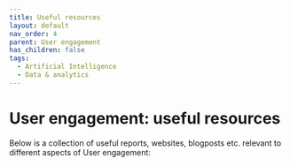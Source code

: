 ```yaml
---
title: Useful resources
layout: default
nav_order: 4
parent: User engagement
has_children: false
tags:
  - Artificial Intelligence
  - Data & analytics
---
```

# User engagement: useful resources

Below is a collection of useful reports, websites, blogposts etc. relevant to different aspects of User engagement:[](https://nationalcentreforai.jiscinvolve.org/wp/2024/03/04/generative-ai-primer/)

[](https://nationalcentreforai.jiscinvolve.org/wp/2024/03/04/generative-ai-primer/)
